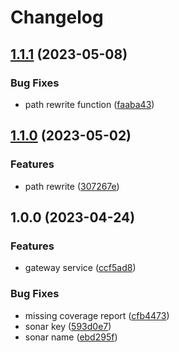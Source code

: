 # Changelog

## [1.1.1](https://github.com/TrackER-Corporation/tracker-gateway-service/compare/v1.1.0...v1.1.1) (2023-05-08)


### Bug Fixes

* path rewrite function ([faaba43](https://github.com/TrackER-Corporation/tracker-gateway-service/commit/faaba435f124a000a38a63608fcaad927bd77270))

## [1.1.0](https://github.com/TrackER-Corporation/tracker-gateway-service/compare/v1.0.0...v1.1.0) (2023-05-02)


### Features

* path rewrite ([307267e](https://github.com/TrackER-Corporation/tracker-gateway-service/commit/307267efa27d46ded0f6b1cae5b330d5f105cc30))

## 1.0.0 (2023-04-24)


### Features

* gateway service ([ccf5ad8](https://github.com/TrackER-Corporation/tracker-gateway-service/commit/ccf5ad884a42e0e24cad97baa9a7d3c77dfc5782))


### Bug Fixes

* missing coverage report ([cfb4473](https://github.com/TrackER-Corporation/tracker-gateway-service/commit/cfb447390b1d27621ebf05bad80f12ad2e3944c3))
* sonar key ([593d0e7](https://github.com/TrackER-Corporation/tracker-gateway-service/commit/593d0e7dfdc3997bdbc595b99e07442d0bab74fc))
* sonar name ([ebd295f](https://github.com/TrackER-Corporation/tracker-gateway-service/commit/ebd295f7f91b091840bdbfbb688bfd902a633fb7))
